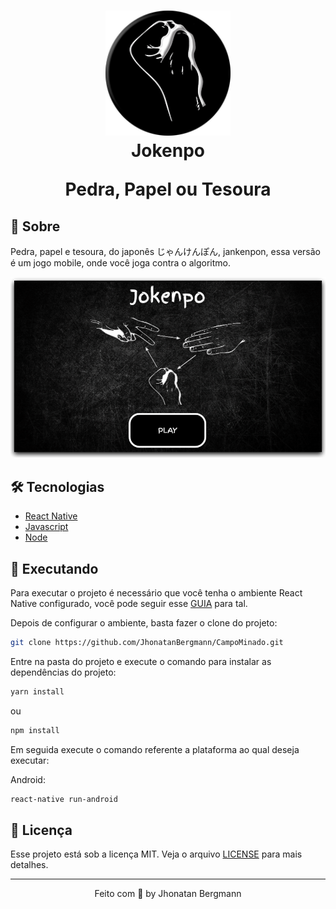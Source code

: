 <h1 align="center">
  <img src="/android/app/src/main/res/drawable-xxxhdpi/icon.png" width="200" height="200" alt="icon" >
  <br/>
  Jokenpo
  <p align="center">Pedra, Papel ou Tesoura</p>
</h1>



## 📅 Sobre

Pedra, papel e tesoura, do japonês じゃんけんぽん, jankenpon, essa versão é um jogo mobile, onde você joga contra o algoritmo.

<p align="center">
  <img src="assets/imgs/gif.gif" alt="Demo" >
</p>

## 🛠 Tecnologias
- [React Native](https://facebook.github.io/react-native/)
- [Javascript](https://devdocs.io/javascript/)
- [Node](https://nodejs.org/en/)

## 📱 Executando 

Para executar o projeto é necessário que você tenha o ambiente React Native configurado, você pode seguir esse [GUIA](https://reactnative.dev/docs/environment-setup) para tal.

Depois de configurar o ambiente, basta fazer o clone do projeto:

```sh
git clone https://github.com/JhonatanBergmann/CampoMinado.git
```

Entre na pasta do projeto e execute o comando para instalar as dependências do projeto:

```sh
yarn install
```
ou
```sh
npm install
```

Em seguida execute o comando referente a plataforma ao qual deseja executar:

Android:

```sh
react-native run-android
```
## 📝 Licença

Esse projeto está sob a licença MIT. Veja o arquivo [LICENSE](LICENSE) para mais detalhes.

---

<p align="center">
 Feito com 💜 by Jhonatan Bergmann
</p>
